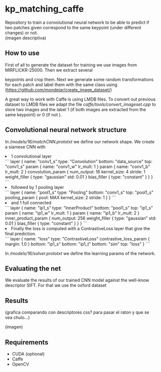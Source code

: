 # kp_matching_caffe

Repository to train a convolutional neural network to be able to predict 
if two patches given correspond to the same keypoint (under different changes) or not.  
(imagen descriptiva)

How to use
----------

First of all to generate the dataset for training we use images from MIRFLICKR-25000. Then we extract several

keypoints and crop them. Next we generate some random transformations for each patch and label them with the same class
using (https://github.com/mondejar/create_image_dataset/)

A great way to work with Caffe is using LMDB files. To convert out previous dataset to LMDB files we adapt the file 
*caffe/tools/convert_imageset.cpp* to store two images and the label 1 (if both images are extracted from the same keypoint) or 0 (if not ).

Convolutional neural network structure
--------------------------------------
In */models/16/matchCNN.prototxt* we define our network shape. We create a siamese CNN with 
<li> 1 convolutional layer </li>
```
layer {
  name: "conv1_s"
  type: "Convolution"
  bottom: "data_source"
  top: "conv1_s"
  param {
    name: "conv1_w"
    lr_mult: 1
  }
  param {
    name: "conv1_b"
    lr_mult: 2
  }
  convolution_param {
    num_output: 16
    kernel_size: 4
    stride: 1
    weight_filler {
      type: "gaussian"
      std: 0.01
    }
    bias_filler {
      type: "constant"
    }
  }
}
```
<li>followed by 1 pooling layer </li>
```
layer {
  name: "pool1_s"
  type: "Pooling"
  bottom: "conv1_s"
  top: "pool1_s"
  pooling_param {
    pool: MAX
    kernel_size: 2
    stride: 1
  }
}
```
<li>and 1 full connected</li>
```
layer {
  name: "ip1_s"
  type: "InnerProduct"
  bottom: "pool1_s"
  top: "ip1_s"
  param {
    name: "ip1_w"
    lr_mult: 1
  }
  param {
    name: "ip1_b"
    lr_mult: 2
  }
  inner_product_param {
    num_output: 256
    weight_filler {
      type: "gaussian"
      std: 0.01
    }
    bias_filler {
      type: "constant"
    }
  }
}
```
<li>Finally the loss is computed with a ContrastiveLoss layer that give the final prediction.</li>
```
layer {
    name: "loss"
    type: "ContrastiveLoss"
    contrastive_loss_param {
        margin: 1.0
    }
    bottom: "ip1_s"
    bottom: "ip1_t"
    bottom: "sim"
    top: "loss"
}
```

In */models/16/solver.prototxt* we define the learning params of the network. 


Evaluating the net
------------------
We evaluate the results of our trained CNN model against the well-know descriptor SIFT. 
For that we use the oxford dataset 


Results
-------

(grafica comparando con descriptores css? para pasar el raton y que se vea chulo...)


(imagen)



Requirements
------------
<ul>
<li> CUDA (optional) </li>
<li> Caffe </li>
<li> OpenCV </li>
</ul>
